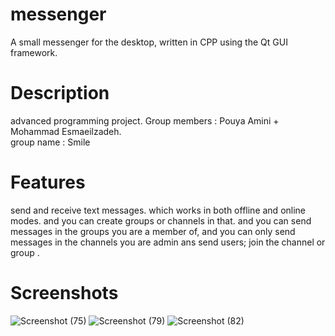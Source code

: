 # messenger
A small messenger for the desktop, written in CPP using the Qt GUI framework.

# Description
advanced programming project.
Group members : Pouya Amini + Mohammad Esmaeilzadeh.       
group name : Smile

# Features
send and receive text messages.
which works in both offline and online modes.
and you can create groups or channels in that.
and you can send messages in the groups you are a member of, and you can only send messages in the channels you are admin ans send users;
join the channel or group .

# Screenshots
![Screenshot (75)](https://github.com/Pouyaamini123/Messenger_smile_20/assets/133509661/2d82a958-739e-455e-b446-1e73df709bd5)
![Screenshot (79)](https://github.com/Pouyaamini123/Messenger_smile_20/assets/133509661/0efe18ae-97a0-4db4-9a34-039cf1343937)
![Screenshot (82)](https://github.com/Pouyaamini123/Messenger_smile_20/assets/133509661/2f0840a2-8d90-4fbb-95a4-037335374bc5)




